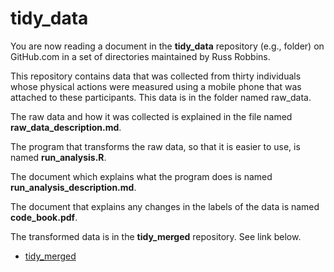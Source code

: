 tidy_data
========

You are now reading a document in the **tidy_data** repository (e.g., folder) on GitHub.com in a set of directories maintained by Russ Robbins.

This repository contains data that was collected from thirty individuals whose physical actions were measured using a mobile phone that was attached to these participants. This data is in the folder named raw_data.

The raw data and how it was collected is explained in the file named **raw_data_description.md**. 

The program that transforms the raw data, so that it is easier to use, is named **run_analysis.R**.

The document which explains what the program does is named **run_analysis_description.md**.

The document that explains any changes in the labels of the data is named **code_book.pdf**. 

The transformed data is in the **tidy_merged** repository. See link below.

* [tidy_merged](../tidy_merged)
